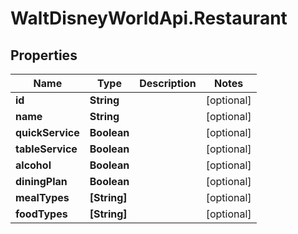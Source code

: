 # WaltDisneyWorldApi.Restaurant

## Properties
Name | Type | Description | Notes
------------ | ------------- | ------------- | -------------
**id** | **String** |  | [optional] 
**name** | **String** |  | [optional] 
**quickService** | **Boolean** |  | [optional] 
**tableService** | **Boolean** |  | [optional] 
**alcohol** | **Boolean** |  | [optional] 
**diningPlan** | **Boolean** |  | [optional] 
**mealTypes** | **[String]** |  | [optional] 
**foodTypes** | **[String]** |  | [optional] 


